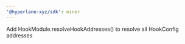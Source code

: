```yaml
---
'@hyperlane-xyz/sdk': minor
---
```


Add HookModule.resolveHookAddresses() to resolve all HookConfig addresses
